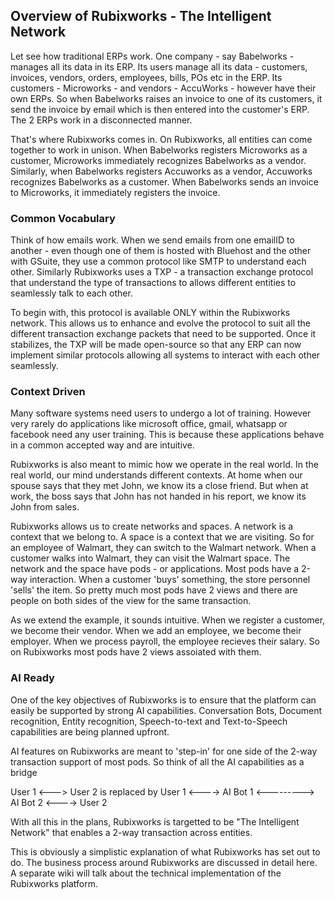 ## Overview of Rubixworks - The Intelligent Network

Let see how traditional ERPs work. One company - say Babelworks - manages all its data in its ERP. Its users manage all its data - customers, invoices, vendors, orders, employees, bills, POs etc in the ERP. Its customers - Microworks - and vendors - AccuWorks - however have their own ERPs. So when Babelworks raises an invoice to one of its customers, it send the invoice by email which is then entered into the customer's ERP. The 2 ERPs work in a disconnected manner.

That's where Rubixworks comes in. On Rubixworks, all entities can come together to work in unison. When Babelworks registers Microworks as a customer, Microworks immediately recognizes Babelworks as a vendor. Similarly, when Babelworks registers Accuworks as a vendor, Accuworks recognizes Babelworks as a customer. When Babelworks sends an invoice to Microworks, it immediately registers the invoice.

### Common Vocabulary
Think of how emails work. When we send emails from one emailID to another - even though one of them is hosted with Bluehost and the other with GSuite, they use a common protocol like SMTP to understand each other. Similarly Rubixworks uses a TXP - a transaction exchange protocol that understand the type of transactions to allows different entities to seamlessly talk to each other. 

To begin with, this protocol is available ONLY within the Rubixworks network. This allows us to enhance and evolve the protocol to suit all the different transaction exchange packets that need to be supported. Once it stabilizes, the TXP will be made open-source so that any ERP can now implement similar protocols allowing all systems to interact with each other seamlessly.

### Context Driven
Many software systems need users to undergo a lot of training. However very rarely do applications like microsoft office, gmail, whatsapp or facebook need any user training. This is because these applications behave in a common accepted way and are intuitive.

Rubixworks is also meant to mimic how we operate in the real world. In the real world, our mind understands different contexts. At home when our spouse says that they met John, we know its a close friend. But when at work, the boss says that John has not handed in his report, we know its John from sales.

Rubixworks allows us to create networks and spaces. A network is a context that we belong to. A space is a context that we are visiting. So for an employee of Walmart, they can switch to the Walmart network. When a customer walks into Walmart, they can visit the Walmart space. The network and the space have pods - or applications. Most pods have a 2-way interaction. When a customer 'buys' something, the store personnel 'sells' the item. So pretty much most pods have 2 views and there are people on both sides of the view for the same transaction.

As we extend the example, it sounds intuitive. When we register a customer, we become their vendor. When we add an employee, we become their employer. When we process payroll, the employee recieves their salary. So on Rubixworks most pods have 2 views assoiated with them.

### AI Ready
One of the key objectives of Rubixworks is to ensure that the platform can easily be supported by strong AI capabilities. Conversation Bots, Document recognition, Entity recognition, Speech-to-text and Text-to-Speech capabilities are being planned upfront. 

AI features on Rubixworks are meant to 'step-in' for one side of the 2-way transaction support of most pods. So think of all the AI capabilities as a bridge

User 1 <---> User 2 is replaced by
User 1 <----> AI Bot 1 <---------> AI Bot 2 <----> User 2

With all this in the plans, Rubixworks is targetted to be "The Intelligent Network" that enables a 2-way transaction across entities.

This is obviously a simplistic explanation of what Rubixworks has set out to do. The business process around Rubixworks are discussed in detail here. A separate wiki will talk about the technical implementation of the Rubixworks platform.


<!--stackedit_data:
eyJoaXN0b3J5IjpbLTEwNzE3Nzg0NjVdfQ==
-->